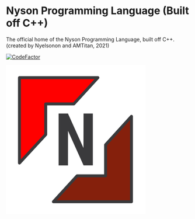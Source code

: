 # Nyson Programming Language (Built off C++)
The official home of the Nyson Programming Language, built off C++.
(created by Nyelsonon and AMTitan, 2021)

[![CodeFactor](https://www.codefactor.io/repository/github/nyson-programing-language/nyson-cpp/badge)](https://www.codefactor.io/repository/github/nyson-programing-language/nyson-cpp)

![Logo](https://github.com/Nyelsonon/nyson-programming-language/blob/main/Logos/NysonLogo.png)


